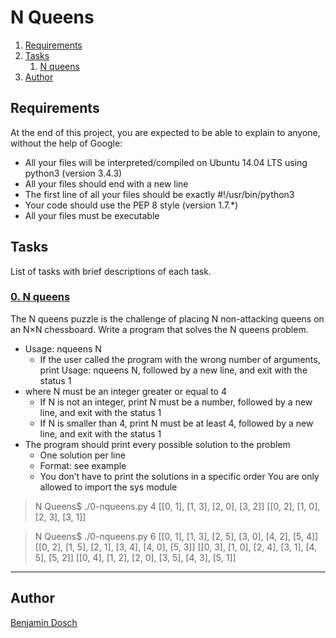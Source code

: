 # N Queens

1. [Requirements](#requirements)
2. [Tasks](#tasks)
	1. [N queens](#0-n-queens)
3. [Author](#author)

## Requirements
At the end of this project, you are expected to be able to explain to anyone, without the help of Google:

* All your files will be interpreted/compiled on Ubuntu 14.04 LTS using python3 (version 3.4.3)
* All your files should end with a new line
* The first line of all your files should be exactly #!/usr/bin/python3
* Your code should use the PEP 8 style (version 1.7.*)
* All your files must be executable

## Tasks
List of tasks with brief descriptions of each task.

### [0. N queens]("https://github.com/BenDoschGit/holbertonschool-interview/blob/main/0x0C-nqueens/0-nqueens.py)

The N queens puzzle is the challenge of placing N non-attacking queens on an N×N chessboard. Write a program that solves the N queens problem.

* Usage: nqueens N
	* If the user called the program with the wrong number of arguments, print Usage: nqueens N, followed by a new line, and exit with the status 1
* where N must be an integer greater or equal to 4
	* If N is not an integer, print N must be a number, followed by a new line, and exit with the status 1
	* If N is smaller than 4, print N must be at least 4, followed by a new line, and exit with the status 1
* The program should print every possible solution to the problem
	* One solution per line
	* Format: see example
	* You don’t have to print the solutions in a specific order
You are only allowed to import the sys module

>N Queens$ ./0-nqueens.py 4
>[[0, 1], [1, 3], [2, 0], [3, 2]]
>[[0, 2], [1, 0], [2, 3], [3, 1]]

>N Queens$ ./0-nqueens.py 6
>[[0, 1], [1, 3], [2, 5], [3, 0], [4, 2], [5, 4]]
>[[0, 2], [1, 5], [2, 1], [3, 4], [4, 0], [5, 3]]
>[[0, 3], [1, 0], [2, 4], [3, 1], [4, 5], [5, 2]]
>[[0, 4], [1, 2], [2, 0], [3, 5], [4, 3], [5, 1]]

---

## Author

[Benjamin Dosch](https://github.com/BenDoschGit)

